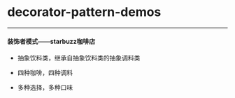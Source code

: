 # decorator-pattern-demos

---

#### 装饰者模式——starbuzz咖啡店

- 抽象饮料类，继承自抽象饮料类的抽象调料类

- 四种咖啡，四种调料

- 多种选择，多种口味